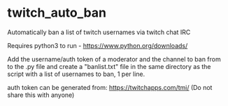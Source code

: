 # twitch_auto_ban
Automatically ban a list of twitch usernames via twitch chat IRC

Requires python3 to run - https://www.python.org/downloads/

Add the username/auth token of a moderator and the channel to ban from to the .py file and create a "banlist.txt" file in the same directory as the script with a list of usernames to ban, 1 per line.

auth token can be generated from: https://twitchapps.com/tmi/  (Do not share this with anyone)
